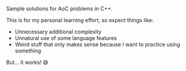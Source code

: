 Sample solutions for AoC problems in C++.

This is for my personal learning effort, so expect things like:
- Unnecessary additional complexity
- Unnatural use of some language features
- Weird stuff that only makes sense because I want to practice using something

But... it works! 😅
